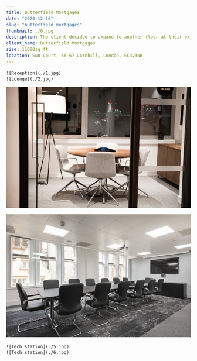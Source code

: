 ```yaml
---
title: Butterfield Mortgages
date: "2020-12-16"
slug: "butterfield_mortgages"
thumbnail: ./0.jpg
description: The client decided to expand to another floor at their existing London office, to provide additional space for an increase in staff numbers. Main requirements were flexibility of space and client-facing areas.
client_name: Butterfield Mortgages
size: 11000sq ft
location: Sun Court, 66-67 Cornhill, London, EC3V3NB
---
```

<div class="kg-card kg-image-card kg-width-wide">

```grid|2
![Reception](./1.jpg)
![Lounge](./2.jpg)
```
![Meeting Room](./3.jpg)

![Office floor](./4.jpg)

```grid|2
![Tech station](./5.jpg)
![Tech station](./6.jpg)
```
</div>
